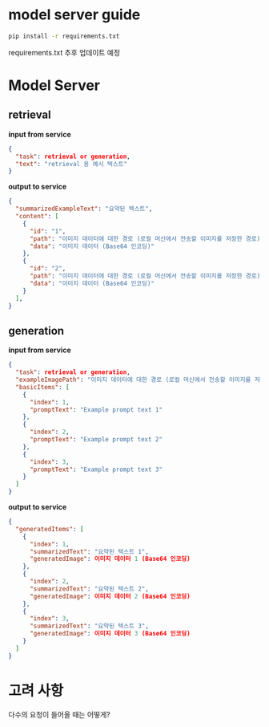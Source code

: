 # model server guide
```　bash
pip install -r requirements.txt
```

requirements.txt 추후 업데이트 예정

# Model Server

## retrieval
**input from service**
```json
{
  "task": retrieval or generation,
  "text": "retrieval 용 예시 텍스트"
}

```

**output to service**
```json
{
  "summarizedExampleText": "요약된 텍스트",
  "content": [
    {
      "id": "1",
      "path": "이미지 데이터에 대한 경로 (로컬 머신에서 전송할 이미지를 저장한 경로)",
      "data": "이미지 데이터 (Base64 인코딩)"
    },
    {
      "id": "2",
      "path": "이미지 데이터에 대한 경로 (로컬 머신에서 전송할 이미지를 저장한 경로)",
      "data": "이미지 데이터 (Base64 인코딩)"
    }
  ],
}
```

## generation

**input from service**
```json
{
  "task": retrieval or generation,
  "exampleImagePath": "이미지 데이터에 대한 경로 (로컬 머신에서 전송할 이미지를 저장한 경로)",
  "basicItems": [
    {
      "index": 1,
      "promptText": "Example prompt text 1"
    },
    {
      "index": 2,
      "promptText": "Example prompt text 2"
    },
    {
      "index": 3,
      "promptText": "Example prompt text 3"
    }
  ]
}
```

**output to service**
```json
{
  "generatedItems": [
    {
      "index": 1,
      "summarizedText": "요약된 텍스트 1",
      "generatedImage": 이미지 데이터 1 (Base64 인코딩)
    },
    {
      "index": 2,
      "summarizedText": "요약된 텍스트 2",
      "generatedImage": 이미지 데이터 2 (Base64 인코딩)
    },
    {
      "index": 3,
      "summarizedText": "요약된 텍스트 3",
      "generatedImage": 이미지 데이터 3 (Base64 인코딩)
    }
  ]
}
```

# 고려 사항
다수의 요청이 들어올 때는 어떻게?
